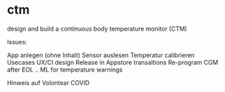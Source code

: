 # ctm
design and build a continuous body temperature monitor (CTM) 

Issues:

App anlegen (ohne Inhalt)
Sensor auslesen
Temperatur calibrieren
Usecases
UX/CI design
Release in Appstore
transaltions
Re-program CGM after EOL
..
ML for temperature warnings

Hinweis auf Volontear COVID
